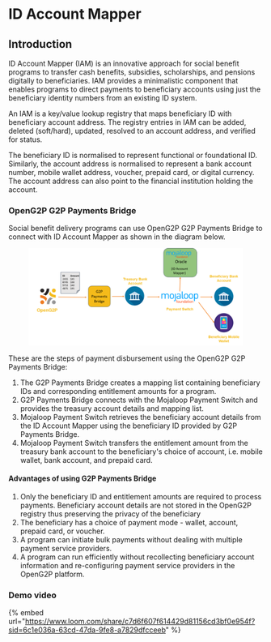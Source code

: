 # ID Account Mapper

## Introduction

ID Account Mapper (IAM) is an innovative approach for social benefit programs to transfer cash benefits, subsidies, scholarships, and pensions digitally to beneficiaries. IAM provides a minimalistic component that enables programs to direct payments to beneficiary accounts using just the beneficiary identity numbers from an existing ID system.

An IAM is a key/value lookup registry that maps beneficiary ID with beneficiary account address. The registry entries in IAM can be added, deleted (soft/hard), updated, resolved to an account address, and verified for status.

The beneficiary ID is normalised to represent functional or foundational ID. Similarly, the account address is normalised to represent a bank account number, mobile wallet address, voucher, prepaid card, or digital currency. The account address can also point to the financial institution holding the account.

### OpenG2P G2P Payments Bridge

Social benefit delivery programs can use OpenG2P G2P Payments Bridge to connect with ID Account Mapper as shown in the diagram below.

<figure><img src="../.gitbook/assets/ID Account Mapper (2).png" alt=""><figcaption></figcaption></figure>

These are the steps of payment disbursement using the OpenG2P G2P Payments Bridge:

1. The G2P Payments Bridge creates a mapping list containing beneficiary IDs and corresponding entitlement amounts for a program.
2. G2P Payments Bridge connects with the Mojaloop Payment Switch and provides the treasury account details and mapping list.
3. Mojaloop Payment Switch retrieves the beneficiary account details from the ID Account Mapper using the beneficiary ID provided by G2P Payments Bridge.
4. Mojaloop Payment Switch transfers the entitlement amount from the treasury bank account to the beneficiary's choice of account, i.e. mobile wallet, bank account, and prepaid card.

#### Advantages of using G2P Payments Bridge

1. Only the beneficiary ID and entitlement amounts are required to process payments. Beneficiary account details are not stored in the OpenG2P registry thus preserving the privacy of the beneficiary
2. The beneficiary has a choice of payment mode - wallet, account, prepaid card, or voucher.
3. A program can initiate bulk payments without dealing with multiple payment service providers.
4. A program can run efficiently without recollecting beneficiary account information and re-configuring payment service providers in the OpenG2P platform.

### Demo video

{% embed url="https://www.loom.com/share/c7d6f607f614429d81156cd3bf0e954f?sid=6c1e036a-63cd-47da-9fe8-a7829dfcceeb" %}
